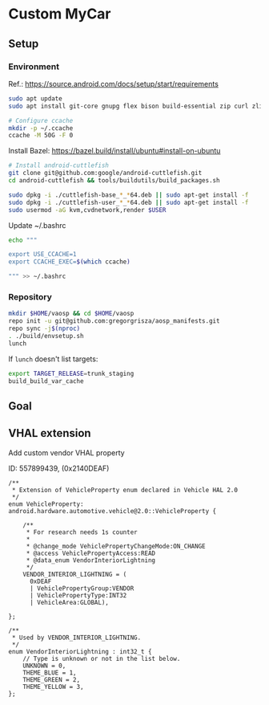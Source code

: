 # Custom MyCar

## Setup
### Environment
Ref.: https://source.android.com/docs/setup/start/requirements

```bash
sudo apt update
sudo apt install git-core gnupg flex bison build-essential zip curl zlib1g-dev libc6-dev-i386 x11proto-core-dev libx11-dev lib32z1-dev libgl1-mesa-dev libxml2-utils xsltproc unzip fontconfig libncurses-dev software-properties-common repo ccache python3 python-is-python3 python3-pyqt5 python3-pip python3-protobuf python3-ply

# Configure ccache
mkdir -p ~/.ccache
ccache -M 50G -F 0
```

Install Bazel: https://bazel.build/install/ubuntu#install-on-ubuntu

```bash
# Install android-cuttlefish
git clone git@github.com:google/android-cuttlefish.git
cd android-cuttlefish && tools/buildutils/build_packages.sh

sudo dpkg -i ./cuttlefish-base_*_*64.deb || sudo apt-get install -f
sudo dpkg -i ./cuttlefish-user_*_*64.deb || sudo apt-get install -f
sudo usermod -aG kvm,cvdnetwork,render $USER
```

Update ~/.bashrc

```bash
echo """

export USE_CCACHE=1
export CCACHE_EXEC=$(which ccache)

""" >> ~/.bashrc
```

### Repository

```bash
mkdir $HOME/vaosp && cd $HOME/vaosp
repo init -u git@github.com:gregorgrisza/aosp_manifests.git
repo sync -j$(nproc)
. ./build/envsetup.sh
lunch
```

If `lunch` doesn't list targets:
```bash
export TARGET_RELEASE=trunk_staging
build_build_var_cache
```

## Goal

## VHAL extension

Add custom vendor VHAL property

ID: 557899439, (0x2140DEAF)
```
/**
 * Extension of VehicleProperty enum declared in Vehicle HAL 2.0
 */
enum VehicleProperty: android.hardware.automotive.vehicle@2.0::VehicleProperty {

    /**
     * For research needs 1s counter
     *
     * @change_mode VehiclePropertyChangeMode:ON_CHANGE
     * @access VehiclePropertyAccess:READ
     * @data_enum VendorInteriorLightning
     */
    VENDOR_INTERIOR_LIGHTNING = (
      0xDEAF
      | VehiclePropertyGroup:VENDOR
      | VehiclePropertyType:INT32
      | VehicleArea:GLOBAL),

};

/**
 * Used by VENDOR_INTERIOR_LIGHTNING.
 */
enum VendorInteriorLightning : int32_t {
    // Type is unknown or not in the list below.
    UNKNOWN = 0,
    THEME_BLUE = 1,
    THEME_GREEN = 2,
    THEME_YELLOW = 3,
};
``` 
